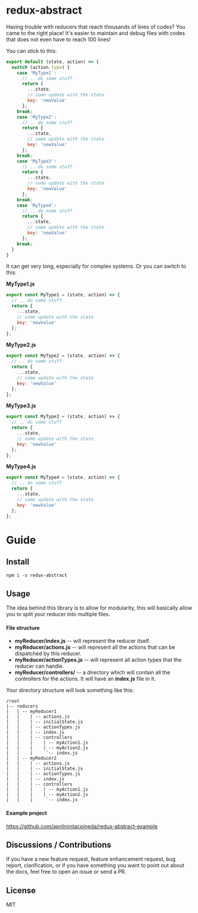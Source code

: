 # redux-abstract

Having trouble with reducers that reach thousands of lines of codes? You came to the right place! It's easier to maintain and debug files with codes that does not even have to reach 100 lines!

You can stick to this:

```js
export default (state, action) => {
  switch (action.type) {
    case 'MyType1':
      // .. do some stuff
      return {
        ...state,
        // some update with the state
        key: 'newValue'
      };
    break;
    case 'MyType2':
      // .. do some stuff
      return {
        ...state,
        // some update with the state
        key: 'newValue'
      };
    break;
    case 'MyType3':
      // .. do some stuff
      return {
        ...state,
        // some update with the state
        key: 'newValue'
      };
    break;
    case 'MyType4':
      // .. do some stuff
      return {
        ...state,
        // some update with the state
        key: 'newValue'
      };
    break;
  }
}
```

It can get very long, especially for complex systems. Or you can switch to this:

**MyType1.js**

```js
export const MyType1 = (state, action) => {
  // .. do some stuff
  return {
    ...state,
    // some update with the state
    key: 'newValue'
  };
};
```

**MyType2.js**

```js
export const MyType2 = (state, action) => {
  // .. do some stuff
  return {
    ...state,
    // some update with the state
    key: 'newValue'
  };
};
```

**MyType3.js**

```js
export const MyType3 = (state, action) => {
  // .. do some stuff
  return {
    ...state,
    // some update with the state
    key: 'newValue'
  };
};
```

**MyType4.js**

```js
export const MyType4 = (state, action) => {
  // .. do some stuff
  return {
    ...state,
    // some update with the state
    key: 'newValue'
  };
};
```

# Guide

## Install

```
npm i -s redux-abstract
```

## Usage

The idea behind this library is to allow for modularity, this will basically allow you to split your reducer into multiple files.

#### File structure

- **myReducer/index.js** -- will represent the reducer itself.
- **myReducer/actions.js** -- will represent all the actions that can be dispatched by this reducer.
- **myReducer/actionTypes.js** -- will represent all action types that the reducer can handle.
- **myReducer/controllers/** -- a directory which will contain all the controllers for the actions. It will have an **index.js** file in it.

Your directory structure will look something like this:

```
/root
|-- reducers
|   | -- myReducer1
|   |    | -- actions.js
|   |    | -- initialState.js
|   |    | -- actionTypes.js
|   |    | -- index.js
|   |    | -- controllers
|   |    |    | -- myAction1.js
|   |    |    | -- myAction2.js
|   |    |     `-- index.js
|   | -- myReducer2
|   |    | -- actions.js
|   |    | -- initialState.js
|   |    | -- actionTypes.js
|   |    | -- index.js
|   |    | -- controllers
|   |    |    | -- myAction1.js
|   |    |    | -- myAction2.js
|   |    |     `-- index.js
```

#### Example project

https://github.com/aprilmintacpineda/redux-abstract-example

## Discussions / Contributions

If you have a new feature request, feature enhancement request, bug report, clarification, or if you have something you want to point out about the docs, feel free to open an issue or send a PR.

## License

MIT